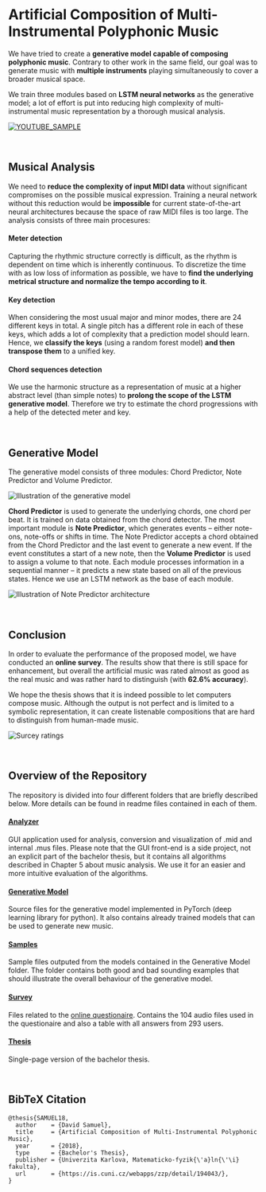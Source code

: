 # Artificial Composition of Multi-Instrumental Polyphonic Music

We have tried to create a **generative model capable of composing polyphonic music**. Contrary to other work in the same field, our goal was to generate music with **multiple instruments** playing simultaneously to cover a broader musical space. 

We train three modules based on **LSTM neural networks** as the generative model; a lot of effort is put into reducing high complexity of multi-instrumental music representation by a thorough musical analysis.

[![YOUTUBE_SAMPLE](_img/youtube_screenshot.png)](https://www.youtube.com/watch?v=loztbOaOWn8&list=PLKptFqEtV0Vz_mThxehdBQPI7Xy5KTaLW)

&nbsp;
## Musical Analysis

We need to **reduce the complexity of input MIDI data** without significant compromises on the possible musical expression. Training a neural network without this reduction would be **impossible** for current state-of-the-art neural architectures because the space of raw MIDI files is too large. The analysis consists of three main procesures:

#### Meter detection
Capturing the rhythmic structure correctly is difficult, as the rhythm is dependent on time which is inherently continuous. To discretize the time with as low loss of information as possible, we have to **find the underlying metrical structure and normalize the tempo according to it**.

#### Key detection
When considering the most usual major and minor modes, there are 24 different keys in total. A single pitch has a different role in each of these keys, which adds a lot of complexity that a prediction model should learn. Hence, we **classify the keys** (using a random forest model) **and then transpose them** to a unified key.

#### Chord sequences detection
We use the harmonic structure as a representation of music at a higher abstract level (than simple notes) to **prolong the scope of the LSTM generative model**. Therefore we try to estimate the chord progressions with a help of the detected meter and key.

&nbsp;
## Generative Model

The generative model consists of three modules: Chord Predictor, Note Predictor and Volume Predictor. 

![Illustration of the generative model](/_img/three_modules.png)

**Chord Predictor** is used to generate the underlying chords, one chord per beat. It is trained on data obtained from the chord detector. The most important module is **Note Predictor**, which generates events – either note-ons, note-offs or shifts in time. The Note Predictor accepts a chord obtained from the Chord Predictor and the last event to generate a new event. If the event constitutes a start of a new note, then the **Volume Predictor** is used to assign a volume to that note. Each module processes information in a sequential manner – it predicts a new state based on all of the previous states. Hence we use an LSTM network as the base of each module.

![Illustration of Note Predictor architecture](/_img/architecture.png)

&nbsp;
## Conclusion

In order to evaluate the performance of the proposed model, we have conducted an **online survey**. The results show that there is still space for enhancement, but overall the artificial music was rated almost as good as the real music and was rather hard to distinguish (with **62.6% accuracy**).

We hope the thesis shows that it is indeed possible to let computers compose music. Although the output is not perfect and is limited to a symbolic representation, it can create listenable compositions that are hard to distinguish from human-made music. 

![Surcey ratings](/_img/ratings.png)

&nbsp;
## Overview of the Repository

The repository is divided into four different folders that are briefly described below. More details can be found in readme files contained in each of them.


#### [Analyzer](https://github.com/davda54/generating-music/blob/master/Analyzer)

GUI application used for analysis, conversion and visualization of .mid and internal .mus files. Please note that the GUI front-end is a side project, not an explicit part of the bachelor thesis, but it contains all algorithms described in Chapter 5 about music analysis. We use it for an easier and more intuitive evaluation of the algorithms.


#### [Generative Model](https://github.com/davda54/generating-music/tree/master/Generative%20Model)

Source files for the generative model implemented in PyTorch (deep learning library for python). It also contains already trained models that can be used to generate new music.


#### [Samples](https://github.com/davda54/generating-music/blob/master/Samples)

Sample files outputed from the models contained in the Generative Model folder. The folder contains both good and bad sounding examples that should illustrate the overall behaviour of the generative model.


#### [Survey](https://github.com/davda54/generating-music/blob/master/Survey)

Files related to the [online questionaire](http://dotaznik.neqindi.cz/index.php?lang=en). Contains the 104 audio files used in the questionaire and also a table with all answers from 293 users.

#### [Thesis](https://github.com/davda54/generating-music/blob/master/thesis.pdf)

Single-page version of the bachelor thesis.

&nbsp;
## BibTeX Citation

```
@thesis{SAMUEL18,
  author    = {David Samuel},
  title     = {Artificial Composition of Multi-Instrumental Polyphonic Music},
  year      = {2018},
  type      = {Bachelor's Thesis},
  publisher = {Univerzita Karlova, Matematicko-fyzik{\'a}ln{\'\i} fakulta},
  url       = {https://is.cuni.cz/webapps/zzp/detail/194043/},
}
```
